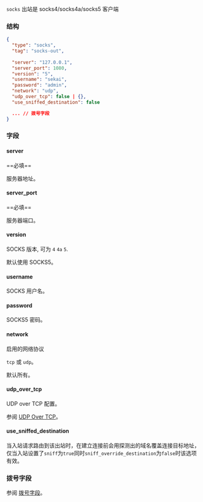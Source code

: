 `socks` 出站是 socks4/socks4a/socks5 客户端

### 结构

```json
{
  "type": "socks",
  "tag": "socks-out",
  
  "server": "127.0.0.1",
  "server_port": 1080,
  "version": "5",
  "username": "sekai",
  "password": "admin",
  "network": "udp",
  "udp_over_tcp": false | {},
  "use_sniffed_destination": false

  ... // 拨号字段
}
```

### 字段

#### server

==必填==

服务器地址。

#### server_port

==必填==

服务器端口。

#### version

SOCKS 版本, 可为 `4` `4a` `5`.

默认使用 SOCKS5。

#### username

SOCKS 用户名。

#### password

SOCKS5 密码。

#### network

启用的网络协议

`tcp` 或 `udp`。

默认所有。

#### udp_over_tcp

UDP over TCP 配置。

参阅 [UDP Over TCP](/zh/configuration/shared/udp-over-tcp)。

#### use_sniffed_destination

当入站请求路由到该出站时，在建立连接前会用探测出的域名覆盖连接目标地址，仅当入站设置了`sniff`为`true`同时`sniff_override_destination`为`false`时该选项有效。

### 拨号字段

参阅 [拨号字段](/zh/configuration/shared/dial/)。
